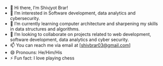 - 👋 Hi there, I’m Shivjyot Brar!
- 👀 I’m interested in Software development, data analytics and cybersecurity.
- 🌱 I’m currently learning computer architecture and sharpening my skills in data structures and algorithms.
- 💞️ I’m looking to collaborate on projects related to web development, software development, data analytics and cyber security.
- 📫 You can reach me via email at [shivbrar03@gmail.com]
- 😄 Pronouns: He/Him/His
- ⚡ Fun fact: I love playing chess 

<!---
Shivjyotb/Shivjyotb is a ✨ special ✨ repository because its `README.md` (this file) appears on your GitHub profile.
You can click the Preview link to take a look at your changes.
--->
